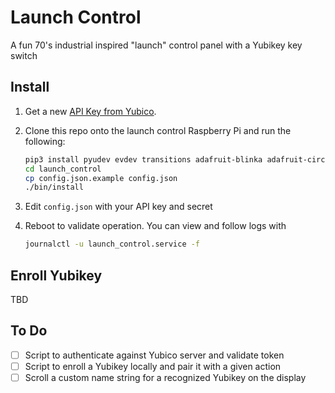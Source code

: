# Launch Control

A fun 70's industrial inspired "launch" control panel with a Yubikey key switch

## Install

1. Get a new [API Key from Yubico][apikey].

2. Clone this repo onto the launch control Raspberry Pi and run the following:

    ```bash
    pip3 install pyudev evdev transitions adafruit-blinka adafruit-circuitpython-ht16k33 yubico-client
    cd launch_control
    cp config.json.example config.json
    ./bin/install
    ```

3. Edit `config.json` with your API key and secret

4. Reboot to validate operation. You can view and follow logs with

    ```bash
    journalctl -u launch_control.service -f
    ```

[apikey]: https://upgrade.yubico.com/getapikey/

## Enroll Yubikey

TBD

## To Do

- [ ] Script to authenticate against Yubico server and validate token
- [ ] Script to enroll a Yubikey locally and pair it with a given action
- [ ] Scroll a custom name string for a recognized Yubikey on the display
